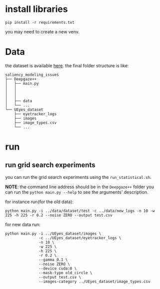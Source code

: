 # install libraries

```
pip install -r requirements.txt
```

you may need to create a new venv.

# Data
the dataset is available [here](https://zenodo.org/record/8010312).
the final folder structure is like:
```
saliency_modeling_issues
├── Deepgaze++
│   ├── main.py
│   │   
│   │   
│   │   
│   ├── data
│   └── ...
└── UEyes_dataset
    ├── eyetracker_logs
    ├── images
    ├── image_types.csv
    └── ...
```
# run

## run grid search experiments
you can run the grid search experiments using the `run_statistical.sh`. 

**NOTE**: the command line address should be in the `Deepgaze++` folder
you can run the `python main.py --help` to see the arguments' description.

for instance run(for the old data):

```
python main.py -i ../data/dataset/test -c ../data/new_logs -n 10 -w 225 -h 225 -r 0.2 --noise ZERO --output test.csv 
```

for new data run:

```
python main.py -i ../UEyes_dataset/images \
               -c ../UEyes_dataset/eyetracker_logs \
               -n 10 \
               -w 225 \
               -h 225 \
               -r 0.2 \
               --gamma 0.1 \
               --noise ZERO \
               --device cuda:0 \
               --mask-type old_circle \
               --output test.csv \
               --images-category ../UEyes_dataset/image_types.csv
```
